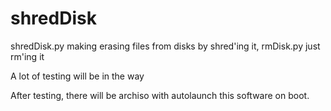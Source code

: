 # shredDisk

shredDisk.py making erasing files from disks by shred'ing it, rmDisk.py just rm'ing it

A lot of testing will be in the way

After testing, there will be archiso with autolaunch this software on boot.
